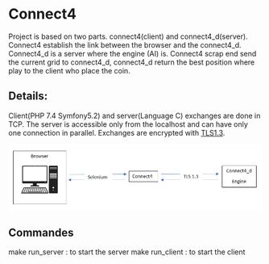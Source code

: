 Connect4
==========
Project is based on two parts. connect4(client) and connect4_d(server). Connect4 establish the link between the browser and the connect4_d. Connect4_d is a server where the engine (AI) is. Connect4 scrap end send the current grid to connect4_d, connect4_d return the best position where play to the client who place the coin.

Details:
----------
Client(PHP 7.4 Symfony5.2) and server(Language C) exchanges are done in TCP. The server is accessible only from the localhost and can have only one connection in parallel. Exchanges are encrypted with [TLS1.3](https://en.wikipedia.org/wiki/Transport_Layer_Security).

![alt text](./Images/process.PNG "Process used")

Commandes
----------
make run_server : to start the server
make run_client : to start the client
